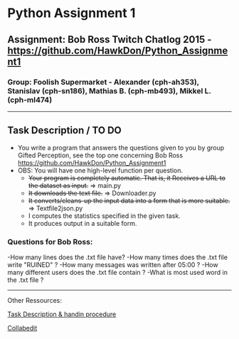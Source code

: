 # Python Assignment 1
## Assignment: Bob Ross Twitch Chatlog 2015 - https://github.com/HawkDon/Python_Assignment1

### Group: **Foolish Supermarket** - Alexander (cph-ah353), Stanislav (cph-sn186), Mathias B. (cph-mb493), Mikkel L. (cph-ml474)

---

## Task Description / TO DO
 - You write a program that answers the questions given to you by group Gifted Perception, see the top one concerning Bob Ross https://github.com/HawkDon/Python_Assignment1
 -   OBS: You will have one high-level function per question.
     - ~~Your program is completely automatic. That is, it
Receives a URL to the dataset as input.~~ => main.py
     - ~~It downloads the text file.~~ => Downloader.py
     - ~~It converts/cleans-up the input data into a form that is more suitable.~~ => Textfile2json.py
     - I computes the statistics specified in the given task.
     - It produces output in a suitable form.

### Questions for Bob Ross:
-How many lines does the .txt file have?
-How many times does the .txt file write "RUINED" ?
-How many messages was written after 05:00 ?
-How many different users does the .txt file contain ?
-What is most used word in the .txt file ?

---

Other Ressources:

[Task Description & handin procedure](https://github.com/datsoftlyngby/dat4sem2018fall-python/blob/master/assignments/assignment1.md)

[Collabedit](http://collabedit.com/bh2k9)
